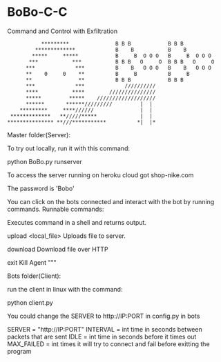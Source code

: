 # BoBo-C-C
Command and Control with Exfiltration


               *********               B B B            B B B
             *************             B    B           B    B
            *****     *****            B     B  O O O   B     B  O O O
           ***           ***           B B B   O     O  B B B   O     O
          ***             ***          B    B   O O O   B    B   O O O
          **    0     0    **          B     B          B     B
          **               **          B B B            B B B
          ***             ***             //////////
          ****           ****        ///////////////
          *****         *****    ///////////////////
          ******       ******/////////         |  |
        *********     ****//////               |  |
     *************   **/////*****              |  |
    *************** **///***********          *|  |*
 

Master folder(Server):

To try out locally, run it with this command:

python BoBo.py runserver

To access the server running on heroku cloud got shop-nike.com

The password is 'Bobo'

You can click on the bots connected and interact with the bot by running commands.
Runnable commands:

<any shell command>
Executes command in a shell and returns output.

upload <local_file>
Uploads file to server.

download <url> <destination>
Download file over HTTP

exit
Kill Agent
"""

Bots folder(Client):

run the client in linux with the command:

python client.py

You could change the SERVER to http://IP:PORT in config.py in bots

SERVER = "http://IP:PORT"
INTERVAL = int time in seconds between packets that are sent
IDLE = int time in seconds before it times out
MAX_FAILED = int times it will try to connect and fail before exitting the program
